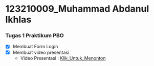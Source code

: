# 123210009_Muhammad Abdanul Ikhlas

### Tugas 1 Praktikum PBO 

* [x] Membuat Form Login
* [x] Membuat video presentasi 
  - Video Presentasi : [Klik_Untuk_Menonton](https://youtu.be/iUy59tgehxk)

